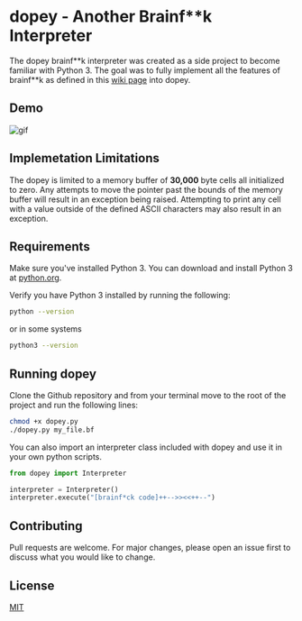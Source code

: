 # dopey - Another Brainf**k Interpreter

The dopey brainf\*\*k interpreter was created as a side project to become familiar with Python 3. The goal was to fully implement all the features of brainf\*\*k as defined in this [wiki page](https://en.wikipedia.org/wiki/Brainfuck#Language_design) into dopey.

## Demo
![gif](https://i.imgur.com/9HbBB1k.gif)

## Implemetation Limitations

The dopey is limited to a memory buffer of **30,000** byte cells all initialized to zero. Any attempts to move the pointer past the bounds of the memory buffer will result in an exception being raised. Attempting to print any cell with a value outside of the defined ASCII characters may also result in an exception.

## Requirements

Make sure you've installed Python 3. You can download and install Python 3 at [python.org](https://www.python.org/downloads/).

Verify you have Python 3 installed by running the following:

```bash
python --version
```
or in some systems
```bash
python3 --version
```

## Running dopey

Clone the Github repository and from your terminal move to the root of the project and run the following lines:

```bash
chmod +x dopey.py
./dopey.py my_file.bf
```

You can also import an interpreter class included with dopey and use it in your own python scripts.

```python
from dopey import Interpreter

interpreter = Interpreter()
interpreter.execute("[brainf*ck code]++-->><<++--")
```

## Contributing
Pull requests are welcome. For major changes, please open an issue first to discuss what you would like to change.

## License
[MIT](https://choosealicense.com/licenses/mit/)